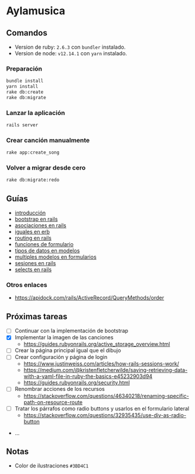 # Aylamusica

## Comandos

- Version de ruby: `2.6.3` con `bundler` instalado.
- Version de node: `v12.14.1` con `yarn` instalado.

### Preparación

```bash
bundle install
yarn install
rake db:create
rake db:migrate
```

### Lanzar la aplicación

```bash
rails server
```

### Crear canción manualmente

```bash
rake app:create_song
```
  
### Volver a migrar desde cero
    
```bash
rake db:migrate:redo
```

## Guías

- [introducción](https://guides.rubyonrails.org/getting_started.html)
- [bootstrap en rails](https://www.digitalocean.com/community/tutorials/how-to-add-bootstrap-to-a-ruby-on-rails-application)
- [asociaciones en rails](https://guides.rubyonrails.org/association_basics.html)
- [iguales en erb](https://stackoverflow.com/questions/3952403/without-equal-in-ruby-erb-means)
- [routing en rails](https://guides.rubyonrails.org/routing.html)
- [funciones de formulario](https://guides.rubyonrails.org/form_helpers.html)
- [tipos de datos en modelos](https://api.rubyonrails.org/v6.0.2.1/classes/ActiveRecord/ConnectionAdapters/SchemaStatements.html#method-i-add_column)
- [multiples modelos en formularios](https://stackoverflow.com/questions/32884412/how-to-handle-multiple-models-in-one-rails-form)
- [sesiones en rails](https://guides.rubyonrails.org/security.html)
- [selects en rails](https://guides.rubyonrails.org/form_helpers.html#select-boxes-for-dealing-with-model-objects)

### Otros enlaces
- https://apidock.com/rails/ActiveRecord/QueryMethods/order

## Próximas tareas
- [ ] Continuar con la implementación de bootstrap
- [x] Implementar la imagen de las canciones
  - https://guides.rubyonrails.org/active_storage_overview.html
- [ ] Crear la página principal igual que el dibujo
- [ ] Crear configuración y página de login
    - https://www.justinweiss.com/articles/how-rails-sessions-work/
    - https://medium.com/@kristenfletcherwilde/saving-retrieving-data-with-a-yaml-file-in-ruby-the-basics-e45232903d94
    - https://guides.rubyonrails.org/security.html
- [ ] Renombrar acciones de los recursos
    - https://stackoverflow.com/questions/46340218/renaming-specific-path-on-resource-route
- [ ] Tratar los párrafos como radio buttons y usarlos en el formulario lateral
    - https://stackoverflow.com/questions/32935435/use-div-as-radio-button
- ...

## Notas

- Color de ilustraciones `#3BD4C1`